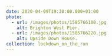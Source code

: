 ```yaml
---
date: 2020-04-09T19:30:00.000+01:00
photo:
  - url: /images/photos/1585766100.jpg
    alt: Brighton West Pier.
  - url: /images/photos/1585766220.jpg
    alt: Upside Down House.
collection: lockdown_on_the_run
---
```

